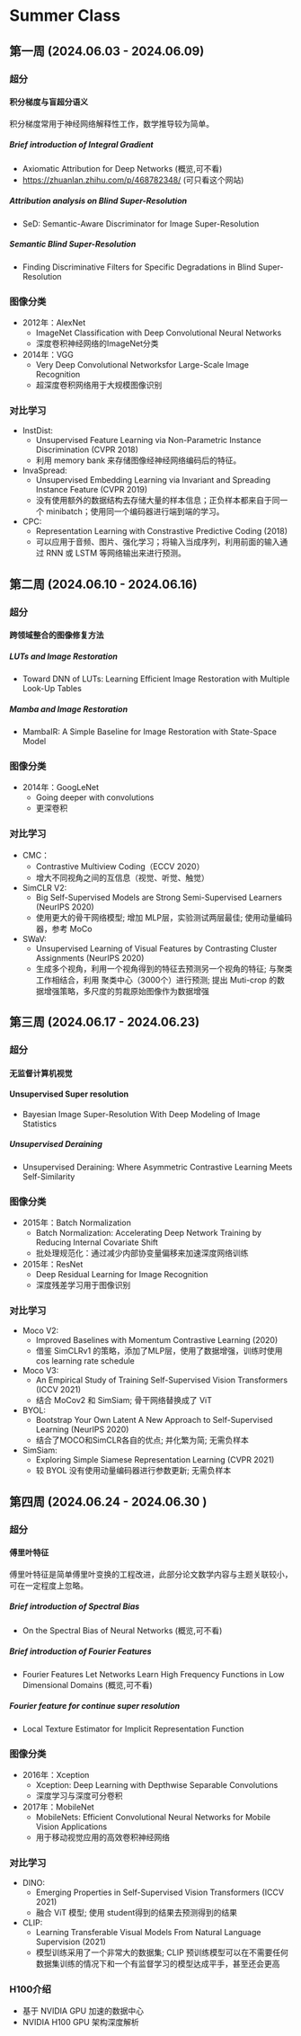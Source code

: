 # Summer Class
## 第一周  (2024.06.03 - 2024.06.09)
### 超分
#### 积分梯度与盲超分语义
积分梯度常用于神经网络解释性工作，数学推导较为简单。
##### Brief introduction of Integral Gradient  
- Axiomatic Attribution for Deep Networks (概览,可不看)
- https://zhuanlan.zhihu.com/p/468782348/ (可只看这个网站)
##### Attribution analysis on Blind Super-Resolution   
- SeD: Semantic-Aware Discriminator for Image Super-Resolution
##### Semantic Blind Super-Resolution   
- Finding Discriminative Filters for Specific Degradations in Blind Super-Resolution
### 图像分类
- 2012年：AlexNet
  - ImageNet Classification with Deep Convolutional Neural Networks
  - 深度卷积神经网络的ImageNet分类
- 2014年：VGG
    - Very Deep Convolutional Networksfor Large-Scale Image Recognition
    - 超深度卷积网络用于大规模图像识别
### 对比学习
- InstDist: 
    - Unsupervised Feature Learning via Non-Parametric Instance Discrimination (CVPR 2018) 
    - 利用 memory bank 来存储图像经神经网络编码后的特征。
- InvaSpread: 
    - Unsupervised Embedding Learning via Invariant and Spreading Instance Feature (CVPR 2019)
    - 没有使用额外的数据结构去存储大量的样本信息；正负样本都来自于同一个 minibatch；使用同一个编码器进行端到端的学习。
- CPC: 
    - Representation Learning with Constrastive Predictive Coding (2018)
    - 可以应用于音频、图片、强化学习；将输入当成序列，利用前面的输入通过 RNN 或 LSTM 等网络输出来进行预测。

##  第二周  (2024.06.10 - 2024.06.16)
### 超分
#### 跨领域整合的图像修复方法
##### LUTs and Image Restoration
- Toward DNN of LUTs: Learning Efficient Image Restoration with Multiple Look-Up Tables
##### Mamba and Image Restoration
- MambaIR: A Simple Baseline for Image Restoration with State-Space Model
### 图像分类
- 2014年：GoogLeNet
    - Going deeper with convolutions
    - 更深卷积
### 对比学习
- CMC：
    - Contrastive Multiview Coding（ECCV 2020）
    - 增大不同视角之间的互信息（视觉、听觉、触觉）
- SimCLR V2:
    - Big Self-Supervised Models are Strong Semi-Supervised Learners (NeurIPS 2020)
    - 使用更大的骨干网络模型; 增加 MLP层，实验测试两层最佳; 使用动量编码器，参考 MoCo
- SWaV:
    - Unsupervised Learning of Visual Features by Contrasting Cluster Assignments (NeurIPS 2020)
    - 生成多个视角，利用一个视角得到的特征去预测另一个视角的特征; 与聚类工作相结合，利用 聚类中心（3000个）进行预测; 提出 Muti-crop 的数据增强策略，多尺度的剪裁原始图像作为数据增强

##  第三周 (2024.06.17 - 2024.06.23)
### 超分
#### 无监督计算机视觉
#### Unsupervised Super resolution
- Bayesian Image Super-Resolution With Deep Modeling of Image Statistics
##### Unsupervised Deraining
- Unsupervised Deraining: Where Asymmetric Contrastive Learning Meets Self-Similarity
### 图像分类
- 2015年：Batch Normalization
    - Batch Normalization: Accelerating Deep Network Training by Reducing Internal Covariate Shift
    - 批处理规范化：通过减少内部协变量偏移来加速深度网络训练
- 2015年：ResNet
    - Deep Residual Learning for Image Recognition
    - 深度残差学习用于图像识别

### 对比学习
- Moco V2:
    - Improved Baselines with Momentum Contrastive Learning (2020)
    - 借鉴 SimCLRv1 的策略，添加了MLP层，使用了数据增强，训练时使用 cos learning rate schedule
- Moco V3:
    - An Empirical Study of Training Self-Supervised Vision Transformers (ICCV 2021)
    - 结合 MoCov2 和 SimSiam; 骨干网络替换成了 ViT 
- BYOL:
    - Bootstrap Your Own Latent A New Approach to Self-Supervised Learning (NeurIPS 2020)
    - 结合了MOCO和SimCLR各自的优点; 并化繁为简; 无需负样本
- SimSiam:
    - Exploring Simple Siamese Representation Learning (CVPR 2021)
    - 较 BYOL 没有使用动量编码器进行参数更新; 无需负样本


## 第四周 (2024.06.24 - 2024.06.30 )
### 超分
#### 傅里叶特征
傅里叶特征是简单傅里叶变换的工程改进，此部分论文数学内容与主题关联较小，可在一定程度上忽略。
##### Brief introduction of Spectral Bias
- On the Spectral Bias of Neural Networks (概览,可不看)
##### Brief introduction of Fourier Features
- Fourier Features Let Networks Learn High Frequency Functions in Low Dimensional Domains (概览,可不看)
##### Fourier feature for continue super resolution
- Local Texture Estimator for Implicit Representation Function

### 图像分类
- 2016年：Xception
    - Xception: Deep Learning with Depthwise Separable Convolutions
    - 深度学习与深度可分卷积
- 2017年：MobileNet
    - MobileNets: Efficient Convolutional Neural Networks for Mobile Vision Applications
    - 用于移动视觉应用的高效卷积神经网络

### 对比学习
- DINO:
    - Emerging Properties in Self-Supervised Vision Transformers (ICCV 2021)
    - 融合 ViT 模型; 使用 student得到的结果去预测得到的结果
- CLIP:
    - Learning Transferable Visual Models From Natural Language Supervision (2021)
    - 模型训练采用了一个非常大的数据集; CLIP 预训练模型可以在不需要任何数据集训练的情况下和一个有监督学习的模型达成平手，甚至还会更高

### H100介绍
- 基于 NVIDIA GPU 加速的数据中心
- NVIDIA H100 GPU 架构深度解析